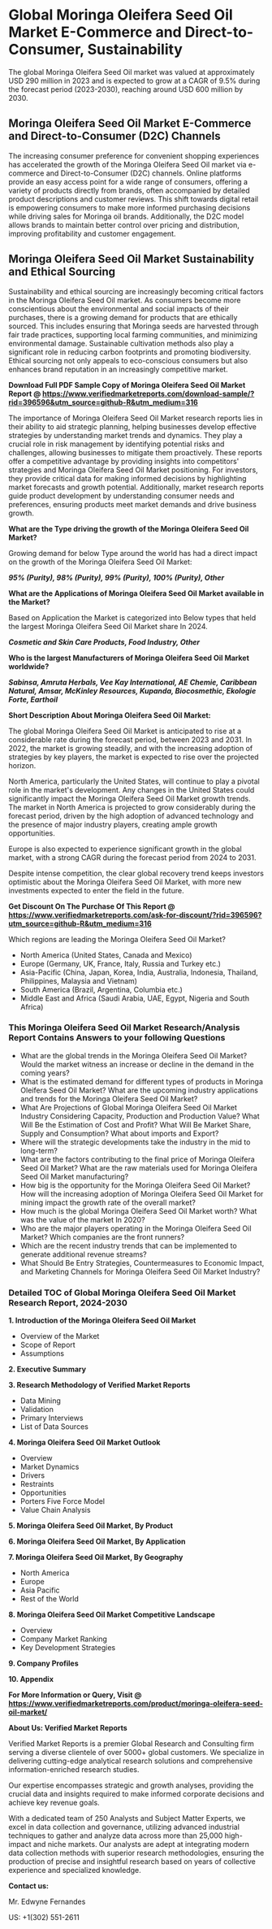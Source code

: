 <h1>Global Moringa Oleifera Seed Oil Market E-Commerce and Direct-to-Consumer, Sustainability</h1><p class=""><p>The global Moringa Oleifera Seed Oil market was valued at approximately USD 290 million in 2023 and is expected to grow at a CAGR of 9.5% during the forecast period (2023-2030), reaching around USD 600 million by 2030.</p><h2>Moringa Oleifera Seed Oil Market E-Commerce and Direct-to-Consumer (D2C) Channels</h2><p>The increasing consumer preference for convenient shopping experiences has accelerated the growth of the Moringa Oleifera Seed Oil market via e-commerce and Direct-to-Consumer (D2C) channels. Online platforms provide an easy access point for a wide range of consumers, offering a variety of products directly from brands, often accompanied by detailed product descriptions and customer reviews. This shift towards digital retail is empowering consumers to make more informed purchasing decisions while driving sales for Moringa oil brands. Additionally, the D2C model allows brands to maintain better control over pricing and distribution, improving profitability and customer engagement.</p><h2>Moringa Oleifera Seed Oil Market Sustainability and Ethical Sourcing</h2><p>Sustainability and ethical sourcing are increasingly becoming critical factors in the Moringa Oleifera Seed Oil market. As consumers become more conscientious about the environmental and social impacts of their purchases, there is a growing demand for products that are ethically sourced. This includes ensuring that Moringa seeds are harvested through fair trade practices, supporting local farming communities, and minimizing environmental damage. Sustainable cultivation methods also play a significant role in reducing carbon footprints and promoting biodiversity. Ethical sourcing not only appeals to eco-conscious consumers but also enhances brand reputation in an increasingly competitive market.</p></p><p class=""><strong>Download Full PDF Sample Copy of Moringa Oleifera Seed Oil Market Report @ <a href="https://www.verifiedmarketreports.com/download-sample/?rid=396596&utm_source=github-R&utm_medium=316" target="_blank">https://www.verifiedmarketreports.com/download-sample/?rid=396596&utm_source=github-R&utm_medium=316</a></strong></p><p>The importance of&nbsp;Moringa Oleifera Seed Oil Market research reports lies in their ability to aid strategic planning, helping businesses develop effective strategies by understanding market trends and dynamics. They play a crucial role in risk management by identifying potential risks and challenges, allowing businesses to mitigate them proactively. These reports offer a competitive advantage by providing insights into competitors' strategies and Moringa Oleifera Seed Oil Market positioning. For investors, they provide critical data for making informed decisions by highlighting market forecasts and growth potential. Additionally, market research reports guide product development by understanding consumer needs and preferences, ensuring products meet market demands and drive business growth.</p><p><strong>What are the&nbsp;Type driving the growth of the Moringa Oleifera Seed Oil Market?</strong></p><p id="" class="">Growing demand for below Type around the world has had a direct impact on the growth of the Moringa Oleifera Seed Oil Market:</p><p class=""><em><strong>95% (Purity), 98% (Purity), 99% (Purity), 100% (Purity), Other</strong></em></p><p class=""><strong>What are the&nbsp;Applications&nbsp;of Moringa Oleifera Seed Oil Market available in the Market?</strong></p><p id="" class="">Based on Application the Market is categorized into Below types that held the largest Moringa Oleifera Seed Oil Market share In 2024.</p><p class=""><em><strong>Cosmetic and Skin Care Products, Food Industry, Other</strong></em></p><p class=""><strong>Who is the largest Manufacturers of Moringa Oleifera Seed Oil Market worldwide?</strong></p><p><em><strong>Sabinsa, Amruta Herbals, Vee Kay International, AE Chemie, Caribbean Natural, Amsar, McKinley Resources, Kupanda, Biocosmethic, Ekologie Forte, Earthoil</strong></em></p><p id="" class=""><strong>Short Description About Moringa Oleifera Seed Oil Market:</strong></p><p>The global Moringa Oleifera Seed Oil Market is anticipated to rise at a considerable rate during the forecast period, between 2023 and 2031. In 2022, the market is growing steadily, and with the increasing adoption of strategies by key players, the market is expected to rise over the projected horizon.</p><p>North America, particularly the United States, will continue to play a pivotal role in the market's development. Any changes in the United States could significantly impact the Moringa Oleifera Seed Oil Market growth trends. The market in North America is projected to grow considerably during the forecast period, driven by the high adoption of advanced technology and the presence of major industry players, creating ample growth opportunities.</p><p>Europe is also expected to experience significant growth in the global market, with a strong CAGR during the forecast period from 2024 to 2031.</p><p>Despite intense competition, the clear global recovery trend keeps investors optimistic about the Moringa Oleifera Seed Oil Market, with more new investments expected to enter the field in the future.</p><p id="" class=""><strong>Get Discount On The Purchase Of This Report @ <a href="https://www.verifiedmarketreports.com/ask-for-discount/?rid=396596?utm_source=github-R&utm_medium=316" target="_blank">https://www.verifiedmarketreports.com/ask-for-discount/?rid=396596?utm_source=github-R&utm_medium=316</a></strong></p><p class="">Which regions are leading the Moringa Oleifera Seed Oil Market?</p><ul><li>North America (United States, Canada and Mexico)</li><li>Europe (Germany, UK, France, Italy, Russia and Turkey etc.)</li><li>Asia-Pacific (China, Japan, Korea, India, Australia, Indonesia, Thailand, Philippines, Malaysia and Vietnam)</li><li>South America (Brazil, Argentina, Columbia etc.)</li><li>Middle East and Africa (Saudi Arabia, UAE, Egypt, Nigeria and South Africa)</li></ul><h3 id="" class="">This Moringa Oleifera Seed Oil Market Research/Analysis Report Contains Answers to your following Questions</h3><ul><li>What are the global trends in the Moringa Oleifera Seed Oil Market? Would the market witness an increase or decline in the demand in the coming years?</li><li>What is the estimated demand for different types of products in Moringa Oleifera Seed Oil Market? What are the upcoming industry applications and trends for the Moringa Oleifera Seed Oil Market?</li><li>What Are Projections of Global Moringa Oleifera Seed Oil Market Industry Considering Capacity, Production and Production Value? What Will Be the Estimation of Cost and Profit? What Will Be Market Share, Supply and Consumption? What about imports and Export?</li><li>Where will the strategic developments take the industry in the mid to long-term?</li><li>What are the factors contributing to the final price of Moringa Oleifera Seed Oil Market? What are the raw materials used for Moringa Oleifera Seed Oil Market manufacturing?</li><li>How big is the opportunity for the Moringa Oleifera Seed Oil Market? How will the increasing adoption of Moringa Oleifera Seed Oil Market for mining impact the growth rate of the overall market?</li><li>How much is the global Moringa Oleifera Seed Oil Market worth? What was the value of the market In 2020?</li><li>Who are the major players operating in the Moringa Oleifera Seed Oil Market? Which companies are the front runners?</li><li>Which are the recent industry trends that can be implemented to generate additional revenue streams?</li><li>What Should Be Entry Strategies, Countermeasures to Economic Impact, and Marketing Channels for Moringa Oleifera Seed Oil Market Industry?</li></ul><h3 id="" class="">Detailed TOC of Global Moringa Oleifera Seed Oil Market Research Report, 2024-2030</h3><p id="" class=""><strong>1. Introduction of the Moringa Oleifera Seed Oil Market</strong></p><ul><li>Overview of the Market</li><li>Scope of Report</li><li>Assumptions</li></ul><p id="" class=""><strong>2. Executive Summary</strong></p><p id="" class=""><strong>3. Research Methodology of Verified Market Reports</strong></p><ul><li>Data Mining</li><li>Validation</li><li>Primary Interviews</li><li>List of Data Sources</li></ul><p id="" class=""><strong>4. Moringa Oleifera Seed Oil Market Outlook</strong></p><ul><li>Overview</li><li>Market Dynamics</li><li>Drivers</li><li>Restraints</li><li>Opportunities</li><li>Porters Five Force Model</li><li>Value Chain Analysis</li></ul><p id="" class=""><strong>5. Moringa Oleifera Seed Oil Market, By Product</strong></p><p id="" class=""><strong>6. Moringa Oleifera Seed Oil Market, By Application</strong></p><p id="" class=""><strong>7. Moringa Oleifera Seed Oil Market, By Geography</strong></p><ul><li>North America</li><li>Europe</li><li>Asia Pacific</li><li>Rest of the World</li></ul><p id="" class=""><strong>8. Moringa Oleifera Seed Oil Market Competitive Landscape</strong></p><ul><li>Overview</li><li>Company Market Ranking</li><li>Key Development Strategies</li></ul><p id="" class=""><strong>9. Company Profiles</strong></p><p id="" class=""><strong>10. Appendix</strong></p><p id="" class=""><strong>For More Information or Query, Visit @ <a href="https://www.verifiedmarketreports.com/product/moringa-oleifera-seed-oil-market/" target="_blank">https://www.verifiedmarketreports.com/product/moringa-oleifera-seed-oil-market/</a></strong></p><p id="" class=""><strong>About Us: Verified Market Reports</strong></p><p id="" class="">Verified Market Reports is a premier Global Research and Consulting firm serving a diverse clientele of over 5000+ global customers. We specialize in delivering cutting-edge analytical research solutions and comprehensive information-enriched research studies.</p><p id="" class="">Our expertise encompasses strategic and growth analyses, providing the crucial data and insights required to make informed corporate decisions and achieve key revenue goals.</p><p id="" class="">With a dedicated team of 250 Analysts and Subject Matter Experts, we excel in data collection and governance, utilizing advanced industrial techniques to gather and analyze data across more than 25,000 high-impact and niche markets. Our analysts are adept at integrating modern data collection methods with superior research methodologies, ensuring the production of precise and insightful research based on years of collective experience and specialized knowledge.</p><p id="" class=""><strong>Contact us:</strong></p><p id="" class="">Mr. Edwyne Fernandes</p><p id="" class="">US: +1(302) 551-2611</p>